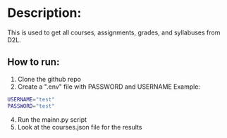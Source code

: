 # Description:
  This is used to get all courses, assignments, grades, and syllabuses from D2L.

## How to run:
  1. Clone the github repo
  2. Create a ".env" file with PASSWORD and USERNAME Example:
```bash
USERNAME="test"
PASSWORD="test"
```
  4. Run the mainn.py script
  5. Look at the courses.json file for the results
